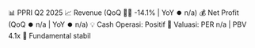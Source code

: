 📊 PPRI Q2 2025
📈 Revenue (QoQ 🔻🔴 -14.1% | YoY ⏺️ n/a)
💰 Net Profit (QoQ ⏺️ n/a | YoY ⏺️ n/a)
💡 Cash Operasi: Positif
🧮 Valuasi: PER n/a | PBV 4.1x
🧱 Fundamental stabil
